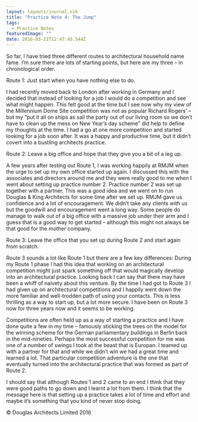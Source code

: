 ```yaml
---
layout: layouts/journal.njk
title: "Practice Note 4: The Jump"
tags:
  - Practice Notes
featuredImage: ""
date: 2016-03-21T12:47:45.544Z
---
```

So far, I have tried three different routes to architectural household name fame. I’m sure there are lots of starting points, but here are my three – in chronological order.

Route 1: Just start when you have nothing else to do.

I had recently moved back to London after working in Germany and I decided that instead of looking for a job I would do a competition and see what might happen. This felt good at the time but I see now why my view of the Millennium Dome Site competition was not as popular Richard Rogers’ – but my “put it all on ships as sail the party out of our living room so we don’t have to clean up the mess on New Year’s day scheme” did help to define my thoughts at the time. I had a go at one more competition and started looking for a job soon after. It was a happy and productive time, but it didn’t covert into a bustling architects practice.

Route 2: Leave a big office and hope that they give you a bit of a leg up.

A few years after testing out Route 1, I was working happily at RMJM when the urge to set up my own office started up again. I discussed this with the associates and directors around me and they were really good to me when I went about setting up practice number 2. Practice number 2 was set up together with a partner. This was a good idea and we went on to run Douglas & King Architects for some time after we set up. RMJM gave us confidence and a lot of encouragement. We didn’t take any clients with us but the goodwill and encouragement went a long way. Some people do manage to walk out of a big office with a massive job under their arm and I guess that is a good way to get started – although this might not always be that good for the mother company.

Route 3: Leave the office that you set up during Route 2 and start again from scratch.

Route 3 sounds a lot like Route 1 but there are a few key differences: During my Route 1 phase I had this idea that working on an architectural competition might just spark something off that would magically develop into an architectural practice. Looking back I can say that there may have been a whiff of naivety about this venture. By the time I had got to Route 3 I had given up on architectural competitions and I happily went down the more familiar and well-trodden path of using your contacts. This is less thrilling as a way to start up, but a lot more secure. I have been on Route 3 now for three years now and it seems to be working.

Competitions are often held up as a way of starting a practice and I have done quite a few in my time – famously sticking the trees on the model for the winning scheme for the German parliamentary buildings in Berlin back in the mid-nineties. Perhaps the most successful competition for me was one of a number of swings I took at the beast that is Europan. I teamed up with a partner for that and while we didn’t win we had a great time and learned a lot. That particular competition adventure is the one that eventually turned into the architectural practice that was formed as part of Route 2.

I should say that although Routes 1 and 2 came to an end I think that they were good paths to go down and I learnt a lot from them. I think that the message here is that setting up a practice takes a lot of time and effort and maybe it’s something that you kind of never stop doing.

© Douglas Architects Limited 2016